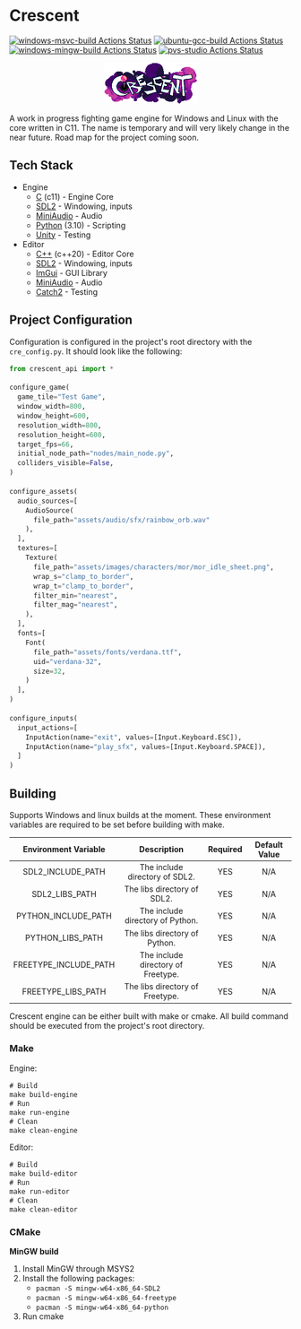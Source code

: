 # Crescent

[![windows-msvc-build Actions Status](https://github.com/Chukobyte/crescent/workflows/windows-msvc-build/badge.svg)](https://github.com/Chukobyte/crescent/actions)
[![ubuntu-gcc-build Actions Status](https://github.com/Chukobyte/crescent/workflows/ubuntu-gcc-build/badge.svg)](https://github.com/Chukobyte/crescent/actions)
[![windows-mingw-build Actions Status](https://github.com/Chukobyte/crescent/workflows/windows-mingw-build/badge.svg)](https://github.com/Chukobyte/crescent/actions)
[![pvs-studio Actions Status](https://github.com/Chukobyte/crescent/workflows/pvs-studio/badge.svg)](https://github.com/Chukobyte/crescent/actions)

<p align="center">
  <a href="https://chukobyte.github.io/crescent">
    <img src="assets/images/logo_2.png" width="167" alt="Crescent Engine logo">
  </a>
</p>

A work in progress fighting game engine for Windows and Linux with the core written in C11.  The name is temporary and will very likely change in the near future.  Road map for the project coming soon.

## Tech Stack

* Engine
  * [C](https://en.wikipedia.org/wiki/C_(programming_language)) (c11) - Engine Core
  * [SDL2](https://github.com/libsdl-org/SDL) - Windowing, inputs
  * [MiniAudio](https://github.com/mackron/miniaudio) - Audio
  * [Python](https://en.wikipedia.org/wiki/Python_(programming_language)) (3.10) - Scripting
  * [Unity](https://github.com/ThrowTheSwitch/Unity) - Testing
* Editor
    * [C++](https://en.wikipedia.org/wiki/C%2B%2B) (c++20) - Editor Core
    * [SDL2](https://github.com/libsdl-org/SDL) - Windowing, inputs
    * [ImGui](https://github.com/ocornut/imgui) - GUI Library
    * [MiniAudio](https://github.com/mackron/miniaudio) - Audio
    * [Catch2](https://github.com/catchorg/Catch2) - Testing

## Project Configuration

Configuration is configured in the project's root directory with the `cre_config.py`.  It should look like the following:

```python
from crescent_api import *

configure_game(
  game_tile="Test Game",
  window_width=800,
  window_height=600,
  resolution_width=800,
  resolution_height=600,
  target_fps=66,
  initial_node_path="nodes/main_node.py",
  colliders_visible=False,
)

configure_assets(
  audio_sources=[
    AudioSource(
      file_path="assets/audio/sfx/rainbow_orb.wav"
    ),
  ],
  textures=[
    Texture(
      file_path="assets/images/characters/mor/mor_idle_sheet.png",
      wrap_s="clamp_to_border",
      wrap_t="clamp_to_border",
      filter_min="nearest",
      filter_mag="nearest",
    ),
  ],
  fonts=[
    Font(
      file_path="assets/fonts/verdana.ttf",
      uid="verdana-32",
      size=32,
    )
  ],
)

configure_inputs(
  input_actions=[
    InputAction(name="exit", values=[Input.Keyboard.ESC]),
    InputAction(name="play_sfx", values=[Input.Keyboard.SPACE]),
  ]
)
```

## Building

Supports Windows and linux builds at the moment. These environment variables are required to be set before building with make.

| Environment Variable  |                      Description                   | Required | Default Value |
|:---------------------:|:--------------------------------------------------:|:--------:|:-------------:|
|   SDL2_INCLUDE_PATH   | The include directory of SDL2.                     |    YES   |      N/A      |
|    SDL2_LIBS_PATH     | The libs directory of SDL2.                        |    YES   |      N/A      |
|  PYTHON_INCLUDE_PATH  | The include directory of Python.                   |    YES   |      N/A      |
|   PYTHON_LIBS_PATH    | The libs directory of Python.                      |    YES   |      N/A      |
| FREETYPE_INCLUDE_PATH | The include directory of Freetype.                 |    YES   |      N/A      |
|  FREETYPE_LIBS_PATH   | The libs directory of Freetype.                    |    YES   |      N/A      |

Crescent engine can be either built with make or cmake.  All build command should be executed from the project's root directory.

### Make

Engine:

```shell
# Build
make build-engine
# Run
make run-engine
# Clean
make clean-engine
```

Editor:

```shell
# Build
make build-editor
# Run
make run-editor
# Clean
make clean-editor
```

### CMake

**MinGW build**
1. Install MinGW through MSYS2
2. Install the following packages:
   * `pacman -S mingw-w64-x86_64-SDL2`
   * `pacman -S mingw-w64-x86_64-freetype`
   * `pacman -S mingw-w64-x86_64-python`
3. Run cmake
